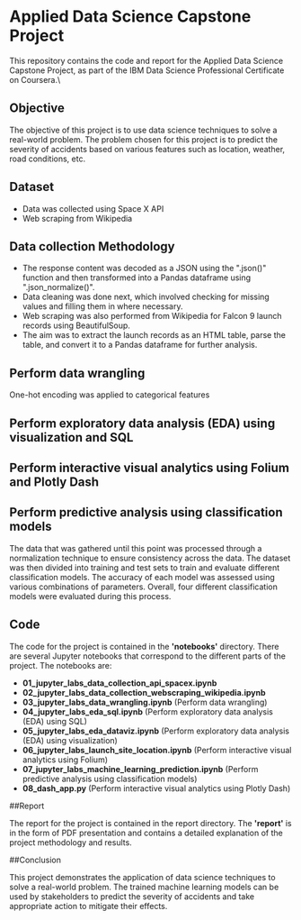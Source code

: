 # Applied Data Science Capstone Project

This repository contains the code and report for the Applied Data Science Capstone Project, as part of the IBM Data Science Professional Certificate on Coursera.\

## Objective

The objective of this project is to use data science techniques to solve a real-world problem. The problem chosen for this project is to predict the severity of accidents based on various features such as location, weather, road conditions, etc.

## Dataset

- Data was collected using Space X API
- Web scraping from Wikipedia

## Data collection Methodology

- The response content was decoded as a JSON using the ".json()" function and then transformed into a Pandas dataframe using ".json_normalize()".
- Data cleaning was done next, which involved checking for missing values and filling them in where necessary.
- Web scraping was also performed from Wikipedia for Falcon 9 launch records using BeautifulSoup.
- The aim was to extract the launch records as an HTML table, parse the table, and convert it to a Pandas dataframe for further analysis.

## Perform data wrangling
One-hot encoding was applied to categorical features

## Perform exploratory data analysis (EDA) using visualization and SQL

## Perform interactive visual analytics using Folium and Plotly Dash

## Perform predictive analysis using classification models
The data that was gathered until this point was processed through a normalization technique to ensure consistency across the data. The dataset was then divided into training and test sets to train and evaluate different classification models. The accuracy of each model was assessed using various combinations of parameters. Overall, four different classification models were evaluated during this process.

## Code

The code for the project is contained in the **'notebooks'** directory. There are several Jupyter notebooks that correspond to the different parts of the project. The notebooks are:

- **01_jupyter_labs_data_collection_api_spacex.ipynb**
- **02_jupyter_labs_data_collection_webscraping_wikipedia.ipynb**
- **03_jupyter_labs_data_wrangling.ipynb** (Perform data wrangling)
- **04_jupyter_labs_eda_sql.ipynb** (Perform exploratory data analysis (EDA) using SQL)
- **05_jupyter_labs_eda_dataviz.ipynb** (Perform exploratory data analysis (EDA) using visualization)
- **06_jupyter_labs_launch_site_location.ipynb** (Perform interactive visual analytics using Folium)
- **07_jupyter_labs_machine_learning_prediction.ipynb** (Perform predictive analysis using classification models)
- **08_dash_app.py** (Perform interactive visual analytics using Plotly Dash)

##Report

The report for the project is contained in the report directory. The **'report'** is in the form of PDF presentation and contains a detailed explanation of the project methodology and results.

##Conclusion

This project demonstrates the application of data science techniques to solve a real-world problem. The trained machine learning models can be used by stakeholders to predict the severity of accidents and take appropriate action to mitigate their effects.
